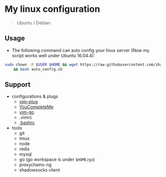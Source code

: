 # My linux configuration

> Ubuntu / Debian

## Usage

- The following command can auto config your linux server (Now my script works well under Ubuntu 16.04.4):
```bash
sudo chown -R $USER $HOME && wget https://raw.githubusercontent.com/zhanzy178/linux-configuration/master/auto_config.sh \
    && bash auto_config.sh
```

## Support

- configurations & plugs
    - [vim-plug](https://github.com/junegunn/vim-plug)
    - [YouCompleteMe](https://github.com/Valloric/YouCompleteMe#linux-64-bit)
    - [vim-go](https://github.com/fatih/vim-go)
    - .vimrc
    - [.bashrc](https://www.zhihu.com/question/20110072/answer/14014646)
- tools
    - git
    - tmux
    - node
    - redis
    - mysql
    - go (go workspace is under `$HOME/go`)
    - proxychains-ng
    - shadowsocks client

